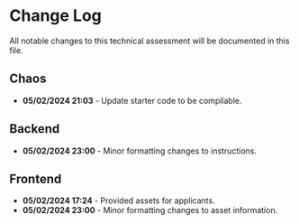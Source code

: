 # Change Log

All notable changes to this technical assessment will be documented in this file.

## Chaos

- **05/02/2024 21:03** - Update starter code to be compilable.

## Backend

- **05/02/2024 23:00** - Minor formatting changes to instructions.

## Frontend

- **05/02/2024 17:24** - Provided assets for applicants.
- **05/02/2024 23:00** - Minor formatting changes to asset information.
